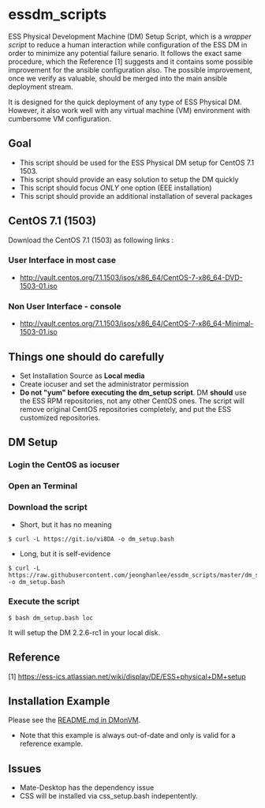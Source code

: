 essdm_scripts
======
ESS Physical Development Machine (DM) Setup Script, which is a *wrapper script* to reduce a human interaction while configuration of the ESS DM in order to minimize any potential failure senario. It follows the exact same procedure, which the Reference [1] suggests and it contains some possible improvement for the ansible configuration also. The possible improvement, once we verify as valuable, should be merged into the main ansible deployment stream. 

It is designed for the quick deployment of any type of ESS Physical DM. However, it also work well with any virtual machine (VM) environment with cumbersome VM configuration. 

## Goal
* This script should be used for the ESS Physical DM setup for CentOS 7.1 1503.
* This script should provide an easy solution to setup the DM quickly
* This script should focus *ONLY* one option (EEE installation)
* This script should provide an additional installation of several packages


## CentOS 7.1 (1503)
Download the CentOS 7.1 (1503) as following links :

### User Interface in most case
* http://vault.centos.org/7.1.1503/isos/x86_64/CentOS-7-x86_64-DVD-1503-01.iso

### Non User Interface - console
* http://vault.centos.org/7.1.1503/isos/x86_64/CentOS-7-x86_64-Minimal-1503-01.iso

## Things one should do carefully
* Set Installation Source as **Local media** 
* Create iocuser and set the administrator permission
* **Do not "yum" before executing the dm_setup script**.  DM **should** use the ESS RPM repositories, not any other CentOS ones. The script will remove original CentOS repositories completely, and put the ESS customized repositories.  


## DM Setup

### Login the CentOS as iocuser

### Open an Terminal

### Download the script

* Short, but it has no meaning
```
$ curl -L https://git.io/vi8DA -o dm_setup.bash
```
* Long, but it is self-evidence
```
$ curl -L https://raw.githubusercontent.com/jeonghanlee/essdm_scripts/master/dm_setup.bash -o dm_setup.bash
```

### Execute the script

```
$ bash dm_setup.bash loc
```

It will setup the DM 2.2.6-rc1 in your local disk.



## Reference 
[1] https://ess-ics.atlassian.net/wiki/display/DE/ESS+physical+DM+setup

## Installation Example
Please see the [README.md in DMonVM](./DMonVM/README.md).
* Note that this example is always out-of-date and only is valid for a reference example. 

## Issues
* Mate-Desktop has the dependency issue
* CSS will be installed via css_setup.bash indepentently. 
